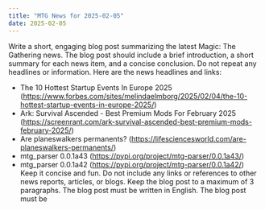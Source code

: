 ```yaml
---
title: "MTG News for 2025-02-05"
date: 2025-02-05
---
```


Write a short, engaging blog post summarizing the latest Magic: The Gathering news. The blog post should include a brief introduction, a short summary for each news item, and a concise conclusion. Do not repeat any headlines or information. Here are the news headlines and links:
- The 10 Hottest Startup Events In Europe 2025 (https://www.forbes.com/sites/melindaelmborg/2025/02/04/the-10-hottest-startup-events-in-europe-2025/)
- Ark: Survival Ascended - Best Premium Mods For February 2025 (https://screenrant.com/ark-survival-ascended-best-premium-mods-february-2025/)
- Are planeswalkers permanents? (https://lifesciencesworld.com/are-planeswalkers-permanents/)
- mtg_parser 0.0.1a43 (https://pypi.org/project/mtg-parser/0.0.1a43/)
- mtg_parser 0.0.1a42 (https://pypi.org/project/mtg-parser/0.0.1a42/)
Keep it concise and fun. Do not include any links or references to other news reports, articles, or blogs. Keep the blog post to a maximum of 3 paragraphs.
The blog post must be written in English.
The blog post must be
